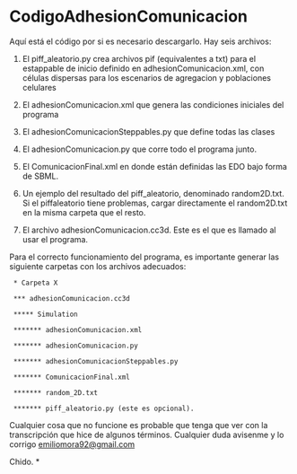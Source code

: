 CodigoAdhesionComunicacion
==========================

Aquí está el código por si es necesario descargarlo. Hay seis archivos: 

1) El piff_aleatorio.py crea archivos pif (equivalentes a txt) para el estappable de inicio definido en adhesionComunicacion.xml, con células dispersas para los escenarios de agregacion y poblaciones celulares

2) El adhesionComunicacion.xml que genera las condiciones iniciales del programa

3) El adhesionComunicacionSteppables.py que define todas las clases

4) El adhesionComunicacion.py que corre todo el programa junto. 

5) El ComunicacionFinal.xml en donde están definidas las EDO bajo forma de SBML.

6) Un ejemplo del resultado del piff_aleatorio, denominado random2D.txt. Si el piffaleatorio tiene problemas, cargar directamente el random2D.txt en la misma carpeta que el resto.

7) El archivo adhesionComunicacion.cc3d. Este es el que es llamado al usar el programa. 

Para el correcto funcionamiento del programa, es importante generar las siguiente carpetas con los archivos adecuados:

     * Carpeta X
     
     *** adhesionComunicacion.cc3d
     
     ***** Simulation
     
     ******* adhesionComunicacion.xml
     
     ******* adhesionComunicacion.py
     
     ******* adhesionComunicacionSteppables.py
     
     ******* ComunicacionFinal.xml
     
     ******* random_2D.txt
     
     ******* piff_aleatorio.py (este es opcional).
     
     
Cualquier cosa que no funcione es probable que tenga que ver con la transcripción que hice de algunos términos. Cualquier duda avisenme y lo corrigo emiliomora92@gmail.com

Chido. 
           *
